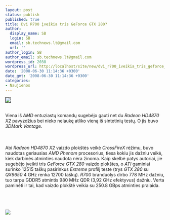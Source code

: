 ```yaml
---
layout: post
status: publish
published: true
title: Dvi R700 įveikia tris GeForce GTX 280?
author:
  display_name: SB
  login: SB
  email: sb.technews.lt@gmail.com
  url: ''
author_login: SB
author_email: sb.technews.lt@gmail.com
wordpress_id: 2038
wordpress_url: http://localhost/site/new/dvi_r700_iveikia_tris_geforce_gtx_280_/
date: '2008-06-30 11:14:36 +0300'
date_gmt: '2008-06-30 11:14:36 +0300'
categories:
- Naujienos
---
```

<div class="imgright"><img src="http://tbn0.google.com/images?q=tbn:mt_n1Y4m2OUqyM:http://techluver.com/wp-content/uploads/2008/02/ati_radeon_hd_3870_x2.jpg" border="1"></div>
<p><br>Viena iš <i>AMD</i> entuziastų komandų sugebėjo gauti net du <i>Radeon HD4870 X2</i> pavyzdžius bei nieko nelaukę atliko vieną iš sintetinių testų. O jis buvo <i>3DMark Vantage</i>.<br />
<br><br />
<br>Abi <i>Radeon HD4870 X2</i> vaizdo plokštės veikė <i>CrossFireX</i> rėžimu, buvo naudotas geriausias <i>AMD Phenom</i> procesorius, tiesa kokiu jis dažniu veikė, kiek darbinės atminties naudota nėra žinoma. Kaip skelbė patys autoriai, jie sugebėjo įveikti tris <i>GeForce GTX 280</i> vaizdo plokštes, o <i>ATI</i> gaminiai surinko 12515 taškų pasirinkus <i>Extreme</i> profilį teste (trys <i>GTX 280</i> su <i>QX9650</i> 4 GHz renka 12700 taškų). <i>R700</i> branduolys dirbo 778 MHz dažniu, tuo tarpu GDDR5 atmintis 980 MHz QDR (3,92 GHz efektyvus) dažniu. Verta paminėti ir tai, kad vaizdo plokštė veikia su 250.8 GBps atminties pralaida.<br />
<br><br />
<br><br><img src="http://img235.imageshack.us/img235/4185/3dmarkonr700ew1.jpg"><br><br />
<br><br />
<br><br />
<br></p>
